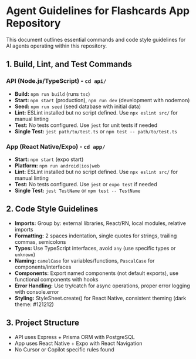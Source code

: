 # Agent Guidelines for Flashcards App Repository

This document outlines essential commands and code style guidelines for AI agents operating within this repository.

## 1. Build, Lint, and Test Commands

### API (Node.js/TypeScript) - `cd api/`
- **Build:** `npm run build` (runs `tsc`)
- **Start:** `npm start` (production), `npm run dev` (development with nodemon)
- **Seed:** `npm run seed` (seed database with initial data)
- **Lint:** ESLint installed but no script defined. Use `npx eslint src/` for manual linting
- **Test:** No tests configured. Use `jest` for unit tests if needed
- **Single Test:** `jest path/to/test.ts` or `npm test -- path/to/test.ts`

### App (React Native/Expo) - `cd app/`
- **Start:** `npm start` (expo start)
- **Platform:** `npm run android|ios|web`
- **Lint:** ESLint installed but no script defined. Use `npx eslint src/` for manual linting
- **Test:** No tests configured. Use `jest` or `expo test` if needed
- **Single Test:** `jest TestName` or `npm test -- TestName`

## 2. Code Style Guidelines

- **Imports:** Group by: external libraries, React/RN, local modules, relative imports
- **Formatting:** 2 spaces indentation, single quotes for strings, trailing commas, semicolons
- **Types:** Use TypeScript interfaces, avoid `any` (use specific types or `unknown`)
- **Naming:** `camelCase` for variables/functions, `PascalCase` for components/interfaces
- **Components:** Export named components (not default exports), use functional components with hooks
- **Error Handling:** Use try/catch for async operations, proper error logging with console.error
- **Styling:** StyleSheet.create() for React Native, consistent theming (dark theme: #121212)

## 3. Project Structure
- API uses Express + Prisma ORM with PostgreSQL
- App uses React Native + Expo with React Navigation
- No Cursor or Copilot specific rules found
